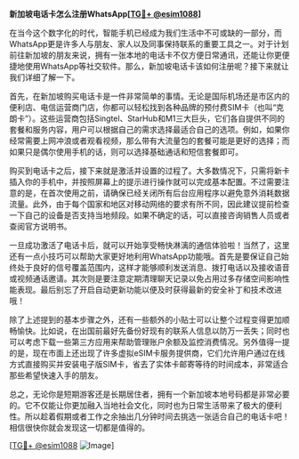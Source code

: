 **新加坡电话卡怎么注册WhatsApp[[TG💪+ @esim1088](https://t.me/s/esim1088)]**

在当今这个数字化的时代，智能手机已经成为我们生活中不可或缺的一部分，而WhatsApp更是许多人与朋友、家人以及同事保持联系的重要工具之一。对于计划前往新加坡的朋友来说，拥有一张本地的电话卡不仅方便日常通讯，还能让你更便捷地使用WhatsApp等社交软件。那么，新加坡电话卡该如何注册呢？接下来就让我们详细了解一下。

首先，在新加坡购买电话卡是一件非常简单的事情。无论是国际机场还是市区内的便利店、电信运营商门店，你都可以轻松找到各种品牌的预付费SIM卡（也叫“克朗卡”）。这些运营商包括Singtel、StarHub和M1三大巨头，它们各自提供不同的套餐和服务内容，用户可以根据自己的需求选择最适合自己的选项。例如，如果你经常需要上网冲浪或者观看视频，那么带有大流量包的套餐可能是更好的选择；而如果只是偶尔使用手机的话，则可以选择基础通话和短信套餐即可。

购买到电话卡之后，接下来就是激活并设置的过程了。大多数情况下，只需将新卡插入你的手机中，并按照屏幕上的提示进行操作就可以完成基本配置。不过需要注意的是，在首次使用之前，请确保已经关闭所有后台应用程序以避免意外消耗数据流量。此外，由于每个国家和地区对移动网络的要求有所不同，因此建议提前检查一下自己的设备是否支持当地频段。如果不确定的话，可以直接咨询销售人员或者查阅官方说明书。

一旦成功激活了电话卡后，就可以开始享受畅快淋漓的通信体验啦！当然了，这里还有一点小技巧可以帮助大家更好地利用WhatsApp功能哦。首先是要保证自己始终处于良好的信号覆盖范围内，这样才能够顺利发送消息、拨打电话以及接收语音或视频通话邀请。其次则是要注意定期清理聊天记录以免占用过多存储空间影响性能表现。最后别忘了开启自动更新功能以便及时获得最新的安全补丁和技术改进哦！

除了上述提到的基本步骤之外，还有一些额外的小贴士可以让整个过程变得更加顺畅愉快。比如说，在出国前最好先备份好现有的联系人信息以防万一丢失；同时也可以考虑下载一些第三方应用来帮助管理账户余额及监控消费情况。另外值得一提的是，现在市面上还出现了许多虚拟eSIM卡服务提供商，它们允许用户通过在线方式直接购买并安装电子版SIM卡，省去了实体卡邮寄等待的时间成本，非常适合那些希望快速入手的朋友。

总之，无论你是短期游客还是长期居住者，拥有一个新加坡本地号码都是非常必要的。它不仅能让你更加融入当地社会文化，同时也为日常生活带来了极大的便利性。所以趁着假期或者工作之余抽出几分钟时间去挑选一张适合自己的电话卡吧！相信很快你就会发现这一切都是值得的。

[[TG💪+ @esim1088](https://t.me/s/esim1088) ![Image](https://i.postimg.cc/4NQfJmqS/Snipaste-2025-05-13-00-14-12.png)]